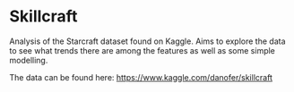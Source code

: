 # Skillcraft
Analysis of the Starcraft dataset found on Kaggle.  Aims to explore the data to see what trends there are among the features as well as some simple modelling.

The data can be found here: https://www.kaggle.com/danofer/skillcraft
